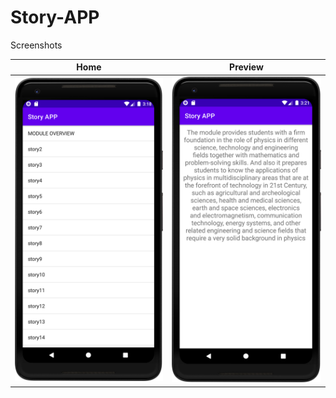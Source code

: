 # Story-APP

</a>Screenshots</h2>
<table>
<thead>
<tr>
<th align="center">Home</th>
<th align="center">Preview</th>
</tr>
</thead>
<tbody>
<tr>
<td align="center"><a target="_blank" rel="noopener noreferrer" href="https://github.com/milakid/Story-APP/blob/main/img/list.png">
<img src="https://github.com/milakid/Story-APP/blob/main/img/list.png" width="272" height="auto" style="max-width: 100%;"></a></td>

<td align="center"><a target="_blank" rel="noopener noreferrer" href="https://github.com/milakid/Story-APP/blob/main/img/preview.png">
<img src="https://github.com/milakid/Story-APP/blob/main/img/preview.png" width="272" height="auto" style="max-width: 100%;"></a></td>
</tr>
</tbody>
</table>
